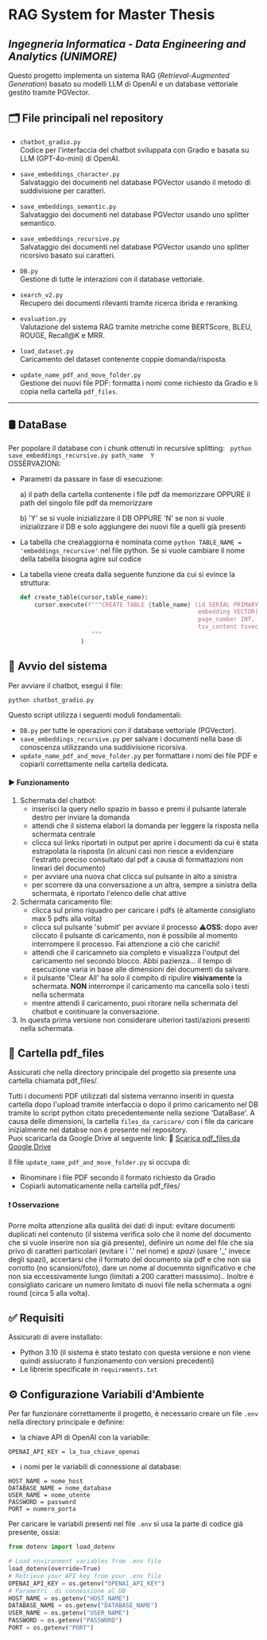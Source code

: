 # RAG System for Master Thesis  
## *Ingegneria Informatica - Data Engineering and Analytics (UNIMORE)*

Questo progetto implementa un sistema RAG (*Retrieval-Augmented Generation*) basato su modelli LLM di OpenAI e un database vettoriale gestito tramite PGVector.

## 🗂️ File principali nel repository

- `chatbot_gradio.py`  
  Codice per l'interfaccia del chatbot sviluppata con Gradio e basata su LLM (GPT-4o-mini) di OpenAI.

- `save_embeddings_character.py`  
  Salvataggio dei documenti nel database PGVector usando il metodo di suddivisione per caratteri.

- `save_embeddings_semantic.py`  
  Salvataggio dei documenti nel database PGVector usando uno splitter semantico.

- `save_embeddings_recursive.py`  
  Salvataggio dei documenti nel database PGVector usando uno splitter ricorsivo basato sui caratteri.

- `DB.py`  
  Gestione di tutte le interazioni con il database vettoriale.

- `search_v2.py`  
  Recupero dei documenti rilevanti tramite ricerca ibrida e reranking.

- `evaluation.py`  
  Valutazione del sistema RAG tramite metriche come BERTScore, BLEU, ROUGE, Recall@K e MRR.

- `load_dataset.py`  
  Caricamento del dataset contenente coppie domanda/risposta.

- `update_name_pdf_and_move_folder.py`  
  Gestione dei nuovi file PDF: formatta i nomi come richiesto da Gradio e li copia nella cartella `pdf_files`.

---
## 🛢️ DataBase 
Per popolare il database con i chunk ottenuti in recursive splitting:
` python save_embeddings_recursive.py path_name  Y`\
OSSERVAZIONI:
- Parametri da passare in fase di esecuzione:

    a) il path della cartella contenente i file pdf da memorizzare OPPURE il path del singolo file pdf da memorizzare

    b) 'Y' se si vuole inizializzare il DB OPPURE 'N' se non si vuole inizializzare il DB e solo aggiungere dei nuovi file a quelli già presenti

- La tabella che crea\aggiorna è nominata come  ```python TABLE_NAME = 'embeddings_recursive'``` nel file python. Se si vuole cambiare il nome della tabella bisogna agire sul codice
- La tabella viene creata dalla seguente funzione da cui si evince la struttura:
  ```python
  def create_table(cursor,table_name):
      cursor.execute(f"""CREATE TABLE {table_name} (id SERIAL PRIMARY KEY,content TEXT,
                                                    embedding VECTOR(1024), source TEXT,
                                                    page_number INT, language TEXT,
                                                    tsv_content tsvector DEFAULT NULL, hash_value TEXT)
                      """
                   )
  ```

## 🚀 Avvio del sistema

Per avviare il chatbot, esegui il file:

```bash
python chatbot_gradio.py
```
Questo script utilizza i seguenti moduli fondamentali:
- `DB.py`
  per tutte le operazioni con il database vettoriale (PGVector).
- `save_embeddings_recursive.py`
  per salvare i documenti nella base di conoscenza utilizzando una suddivisione ricorsiva.
- `update_name_pdf_and_move_folder.py`
  per formattare i nomi dei file PDF e copiarli correttamente nella cartella dedicata.

#### ▶️ Funzionamento

1) Schermata del chatbot:
   - inserisci la query nello spazio in basso e premi il pulsante laterale destro per inviare la domanda
   - attendi che il sistema elabori la domanda per leggere la risposta nella schermata centrale
   - clicca sui links riportati in output per aprire i documenti da cui è stata estrapolata la risposta (in alcuni casi non riesce a evidenziare l'estratto preciso consultato dal pdf a causa di formattazioni        non lineari del documento)
   - per avviare una nuova chat clicca sul pulsante in alto a sinistra
   - per scorrere da una conversazione a un altra, sempre a sinistra della schermata, è riportato l'elenco delle chat attive
2) Schermata caricamento file:
   - clicca sul primo riquadro per caricare i pdfs (è altamente consigliato max 5 pdfs alla volta)
   - clicca sul pulsante 'submit' per avviare il processo
     ⚠️**OSS**: dopo aver cliccato il pulsante di caricamento, non è possibile al momento interrompere il processo. Fai attenzione a ciò che carichi!
   - attendi che il caricamneto sia completo e visualizza l'output del caricamento nel secondo blocco. Abbi pazienza... il tempo di esecuzione varia in base alle dimensioni dei documenti da salvare.
   - il pulsante 'Clear All' ha solo il compito di ripulire **visivamente** la schermata. **NON** interrompe il caricamento ma cancella solo i testi nella schermata
   - mentre attendi il caricamento, puoi ritorare nella schermata del chatbot e continuare la conversazione.
 3) In questa prima versione non considerare ulteriori tasti/azioni presenti nella schermata. 
   


## 📂 Cartella pdf_files

Assicurati che nella directory principale del progetto sia presente una cartella chiamata pdf_files/.

Tutti i documenti PDF utilizzati dal sistema verranno inseriti in questa cartella dopo l'upload tramite interfaccia o dopo il primo caricamento nel DB tramite lo script python citato precedentemente nella sezione 'DataBase'.
A causa delle dimensioni, la cartella `files_da_caricare/` con i file da caricare inizialmente nel databse non è presente nel repository.  
Puoi scaricarla da Google Drive al seguente link:
🔗 [Scarica pdf_files da Google Drive](https://drive.google.com/file/d/1Nzn8ZO0bOhIyewmZWZIPRk4Gnsp-zeiw/view?usp=drive_link)


Il file `update_name_pdf_and_move_folder.py` si occupa di:

- Rinominare i file PDF secondo il formato richiesto da Gradio
- Copiarli automaticamente nella cartella pdf_files/

#### ❗ Osservazione
Porre molta attenzione alla qualità dei dati di input: evitare documenti duplicati nel contenuto (il sistema verifica solo che il nome del documento che si vuole inserire non sia già presente), definire un nome del file che sia privo di caratteri particolari (evitare i '.' nel nome) e *spazi* (usare '_' invece degli spazi), accertarsi che il formato del documento sia pdf e che non sia corrotto (no scansioni/foto), dare un nome al docuemnto significativo e che non sia eccessivamente lungo (limitati a 200 caratteri masssimo).. Inoltre è consigliato caricare un numero limitato di nuovi file nella schermata a ogni round  (circa 5 alla volta).
## ✅ Requisiti
Assicurati di avere installato:

- Python 3.10 (il sistema è stato testato con questa versione e non viene quindi assiucrato il funzionamento con versioni precedenti)
- Le librerie specificate in `requirements.txt`


## ⚙️ Configurazione Variabili d'Ambiente

Per far funzionare correttamente il progetto, è necessario creare un file `.env` nella directory principale e definire:

- la chiave API di OpenAI con la variabile:

```env
OPENAI_API_KEY = la_tua_chiave_openai
```

- i nomi per le variabili di connessione al database:

```env
HOST_NAME = nome_host
DATABASE_NAME = nome_database
USER_NAME = nome_utente
PASSWORD = password
PORT = numero_porta
```
Per caricare le variabili presenti nel file `.env` si usa la parte di codice già presente, ossia:
```python
from dotenv import load_dotenv

# Load environment variables from .env file
load_dotenv(override=True)
# Retrieve your API key from your .env file
OPENAI_API_KEY = os.getenv("OPENAI_API_KEY")
# Parametri  di connessione al DB
HOST_NAME = os.getenv("HOST_NAME")
DATABASE_NAME = os.getenv("DATABASE_NAME")
USER_NAME = os.getenv("USER_NAME")
PASSWORD = os.getenv("PASSWORD")
PORT = os.getenv("PORT")

```

